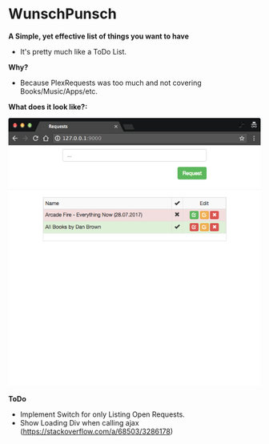 # WunschPunsch
**A Simple, yet effective list of things you want to have**

 - It's pretty much like a ToDo List.

**Why?**

 - Because PlexRequests was too much and not covering Books/Music/Apps/etc.

**What does it look like?:**  

![Screenshot](/screenshot.png)


**ToDo**

 - Implement Switch for only Listing Open Requests.
 - Show Loading Div when calling ajax (https://stackoverflow.com/a/68503/3286178)
